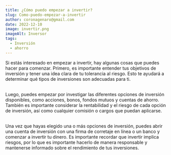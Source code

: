 ```yaml
---
title: ¿Cómo puedo empezar a invertir?
slug: Como-puedo-empezar-a-invertir
author: coronagenaro@gmail.com
date: 2022-12-10
image: invertir.png
imageAlt: Inversor
tags:
  - Inversión
  - ahorro
---
```

Si estás interesado en empezar a invertir, hay algunas cosas que puedes hacer para comenzar. Primero, es importante entender tus objetivos de inversión y tener una idea clara de tu tolerancia al riesgo. Esto te ayudará a determinar qué tipos de inversiones son adecuadas para ti.<br/><br/>

Luego, puedes empezar por investigar las diferentes opciones de inversión disponibles, como acciones, bonos, fondos mutuos y cuentas de ahorro. También es importante considerar la rentabilidad y el riesgo de cada opción de inversión, así como cualquier comisión o cargos que puedan aplicarse.<br/><br/>

Una vez que hayas elegido una o más opciones de inversión, puedes abrir una cuenta de inversión con una firma de corretaje en línea o un banco y comenzar a invertir tu dinero. Es importante recordar que invertir implica riesgos, por lo que es importante hacerlo de manera responsable y mantenerse informado sobre el rendimiento de tus inversiones.<br/><br/>